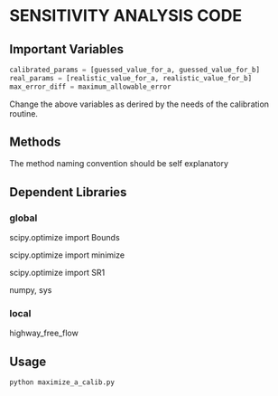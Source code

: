 # SENSITIVITY ANALYSIS CODE

## Important Variables

```python
calibrated_params = [guessed_value_for_a, guessed_value_for_b]
real_params = [realistic_value_for_a, realistic_value_for_b]
max_error_diff = maximum_allowable_error
```
Change the above variables as derired by the needs of the calibration routine.

## Methods
The method naming convention should be self explanatory

## Dependent Libraries

### global
scipy.optimize import Bounds

scipy.optimize import minimize

scipy.optimize import SR1

numpy, sys

### local
highway_free_flow 

## Usage
```
python maximize_a_calib.py
```
